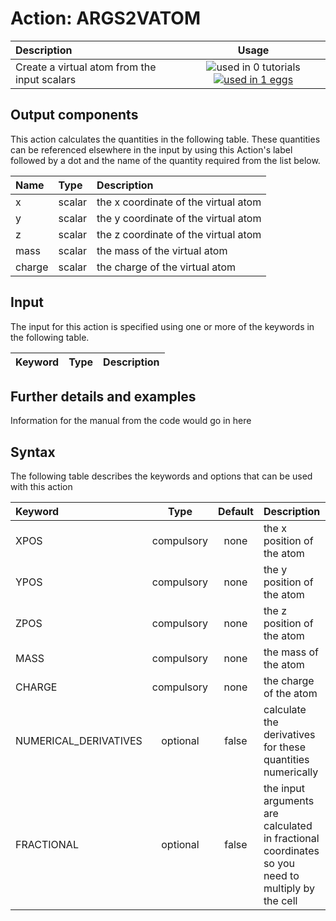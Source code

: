 # Action: ARGS2VATOM

| Description    | Usage |
|:--------|:--------:|
| Create a virtual atom from the input scalars | ![used in 0 tutorials](https://img.shields.io/badge/tutorials-0-red.svg)[![used in 1 eggs](https://img.shields.io/badge/nest-1-green.svg)](https://www.plumed-nest.org/browse.html?search=ARGS2VATOM) | 

## Output components

This action calculates the quantities in the following table.  These quantities can be referenced elsewhere in the input by using this Action's label followed by a dot and the name of the quantity required from the list below.

| Name | Type | Description |
|:-------|:-----|:-------|
| x | scalar | the x coordinate of the virtual atom | 
| y | scalar | the y coordinate of the virtual atom | 
| z | scalar | the z coordinate of the virtual atom | 
| mass | scalar | the mass of the virtual atom | 
| charge | scalar | the charge of the virtual atom | 


## Input

The input for this action is specified using one or more of the keywords in the following table.

| Keyword |  Type | Description |
|:--------|:------:|:-----------|


## Further details and examples 
Information for the manual from the code would go in here 
## Syntax 
The following table describes the keywords and options that can be used with this action 

| Keyword | Type | Default | Description |
|:-------|:----:|:-------:|:-----------|
| XPOS | compulsory | none | the x position of the atom |
| YPOS | compulsory | none | the y position of the atom |
| ZPOS | compulsory | none | the z position of the atom |
| MASS | compulsory | none | the mass of the atom |
| CHARGE | compulsory | none | the charge of the atom |
| NUMERICAL_DERIVATIVES | optional | false |  calculate the derivatives for these quantities numerically |
| FRACTIONAL | optional | false |  the input arguments are calculated in fractional coordinates so you need to multiply by the cell |
